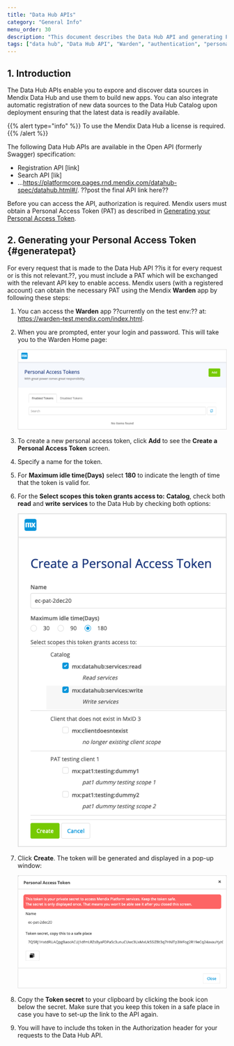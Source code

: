```yaml
---
title: "Data Hub APIs"
category: "General Info"
menu_order: 30
description: "This document describes the Data Hub API and generating PAT."
tags: ["data hub", "Data Hub API", "Warden", "authentication", "personal access token"]
---
```


## 1. Introduction

The Data Hub APIs enable you to expore and discover data sources in Mendix Data Hub and use them to build new apps.  You can also integrate automatic registration of new data sources to the Data Hub Catalog upon deployment ensuring that the latest data is readily available.

{{% alert type="info" %}}
To use the Mendix Data Hub a license is required.
{{% /alert %}}

The following Data Hub APIs are available in the Open API (formerly Swagger) specification:

* Registration API [link]
* Search API [lik] 
* ...https://platformcore.pages.rnd.mendix.com/datahub-spec/datahub.html#/.  ??post the final API link here??

Before you can access the API,  authorization is required. Mendix users must obtain a Personal Access Token (PAT) as described in [Generating your Personal Access Token](#generatepat).

## 2. Generating your Personal Access Token {#generatepat}

For every request that is made to the Data Hub API ??is it for every request or is this not relevant.??, you must include a PAT which will be exchanged with the relevant API key to enable access. Mendix users (with a registered account) can obtain the necessary PAT using the Mendix **Warden** app by following these steps: 

1. You can access the **Warden** app ??currently on the test env:?? at:  https://warden-test.mendix.com/index.html. 

2. When you are prompted, enter your login and password. This will take you to the Warden Home page:

   ![Warden Home Screen](attachments/register-api/warden-home-screen.png)

3. To create a new personal access token, click **Add** to see the **Create a Personal Access Token** screen. 

4. Specify a name for the token.

5. For **Maximum idle time(Days)** select **180** to indicate the length of time that the token is valid for.

6. For the **Select scopes this token grants access to:** **Catalog**, check both **read** and **write** **services** to the Data Hub by checking both options:

   ![create token home](attachments/register-api/create-pat-token.png)

7. Click **Create**. The token will be generated and displayed in a pop-up window:

   ![generated token](attachments/register-api/generated-pat-token.png)

8. Copy  the **Token secret** to your clipboard by clicking the book icon below the secret. Make sure that you keep this token in a safe place in case you have to set-up the link to the API again.

9. You will have to include ths token in the Authorization header for your requests to the Data Hub API.

